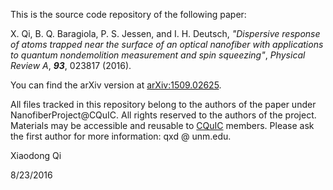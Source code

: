 This is the source code repository of the following paper:

X. Qi, B. Q. Baragiola, P. S. Jessen, and I. H. Deutsch, *"Dispersive response of atoms trapped near the surface of an optical nanofiber with applications to quantum nondemolition measurement and spin squeezing"*, *Physical Review A*, ***93***, 023817 (2016).

You can find the arXiv version at [arXiv:1509.02625](http://arxiv.org/abs/1509.02625).

All files tracked in this repository belong to the authors of the paper under NanofiberProject@CQuIC.
All rights reserved to the authors of the project. Materials may be accessible and reusable to [CQuIC](http://cquic.unm.edu) members. Please ask the first author for more information: qxd @ unm.edu.

Xiaodong Qi

8/23/2016
